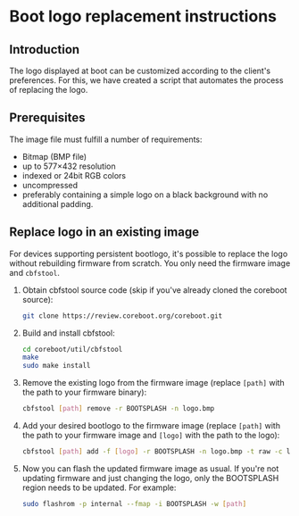 # Boot logo replacement instructions

## Introduction

The logo displayed at boot can be customized according to the client's
preferences. For this, we have created a script that automates the process of
replacing the logo.

## Prerequisites

The image file must fulfill a number of requirements:

- Bitmap (BMP file)
- up to 577×432 resolution
- indexed or 24bit RGB colors
- uncompressed
- preferably containing a simple logo on a black background with no additional padding.

## Replace logo in an existing image

For devices supporting persistent bootlogo, it's possible to replace the logo
without rebuilding firmware from scratch. You only need the firmware image
and `cbfstool`.

1. Obtain cbfstool source code (skip if you've already cloned the coreboot
   source):

    ```bash
    git clone https://review.coreboot.org/coreboot.git
    ```

1. Build and install cbfstool:

    ```bash
    cd coreboot/util/cbfstool
    make
    sudo make install
    ```

1. Remove the existing logo from the firmware image (replace `[path]` with the
   path to your firmware binary):

    ```bash
    cbfstool [path] remove -r BOOTSPLASH -n logo.bmp
    ```

1. Add your desired bootlogo to the firmware image (replace `[path]` with the
   path to your firmware image and `[logo]` with the path to the logo):

    ```bash
    cbfstool [path] add -f [logo] -r BOOTSPLASH -n logo.bmp -t raw -c lzma
    ```

1. Now you can flash the updated firmware image as usual. If you're not
   updating firmware and just changing the logo, only the BOOTSPLASH region
   needs to be updated. For example:

    ```bash
    sudo flashrom -p internal --fmap -i BOOTSPLASH -w [path]
    ```

